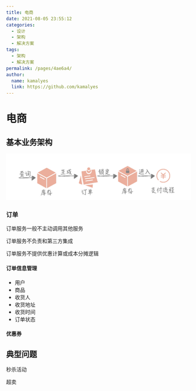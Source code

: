 ```yaml
---
title: 电商
date: 2021-08-05 23:55:12
categories: 
  - 设计
  - 架构
  - 解决方案
tags: 
  - 架构
  - 解决方案
permalink: /pages/4ae6a4/
author: 
  name: kamalyes
  link: https://github.com/kamalyes
---
```


# 电商

## 基本业务架构

![img](https://raw.githubusercontent.com/kamalyes/image-bed/master/snap/20210805222544.jpg)

### 订单

订单服务一般不主动调用其他服务

订单服务不负责和第三方集成

订单服务不提供优惠计算或成本分摊逻辑

#### 订单信息管理

- 用户
- 商品
- 收货人
- 收货地址
- 收货时间
- 订单状态

#### 优惠券

## 典型问题

秒杀活动

超卖